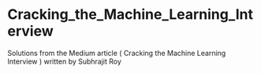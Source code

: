 # Cracking_the_Machine_Learning_Interview
Solutions from the Medium article ( Cracking the Machine Learning Interview ) written by Subhrajit Roy
